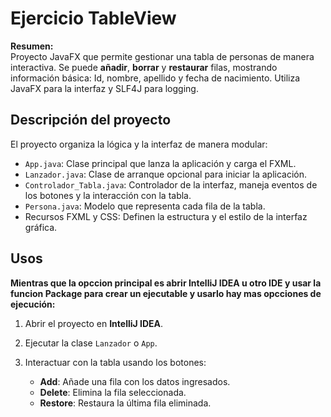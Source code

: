# Ejercicio TableView

**Resumen:**  
Proyecto JavaFX que permite gestionar una tabla de personas de manera interactiva. Se puede **añadir**, **borrar** y **restaurar** filas, mostrando información básica: Id, nombre, apellido y fecha de nacimiento. Utiliza JavaFX para la interfaz y SLF4J para logging.

## Descripción del proyecto
El proyecto organiza la lógica y la interfaz de manera modular:

- `App.java`: Clase principal que lanza la aplicación y carga el FXML.  
- `Lanzador.java`: Clase de arranque opcional para iniciar la aplicación.  
- `Controlador_Tabla.java`: Controlador de la interfaz, maneja eventos de los botones y la interacción con la tabla.  
- `Persona.java`: Modelo que representa cada fila de la tabla.  
- Recursos FXML y CSS: Definen la estructura y el estilo de la interfaz gráfica.  

## Usos
**Mientras que la opccion principal es abrir IntelliJ IDEA u otro IDE y usar la funcion Package para crear un ejecutable y usarlo hay mas opcciones de ejecución:**
1. Abrir el proyecto en **IntelliJ IDEA**.  
2. Ejecutar la clase `Lanzador` o `App`.  
3. Interactuar con la tabla usando los botones:  

   - **Add**: Añade una fila con los datos ingresados.  
   - **Delete**: Elimina la fila seleccionada.  
   - **Restore**: Restaura la última fila eliminada.
